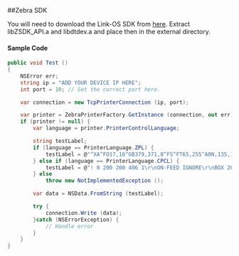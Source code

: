 ##Zebra SDK

You will need to download the Link-OS SDK from [here](http://www.zebra.com/us/en/products-services/software/link-os/link-os-sdk.html).  Extract libZSDK_API.a and libdtdev.a and place then in the external directory.


#### Sample Code

```csharp
public void Test ()
{
	NSError err;
	string ip = "ADD YOUR DEVICE IP HERE";
	int port = 10; // Set the correct port here.

	var connection = new TcpPrinterConnection (ip, port);

	var printer = ZebraPrinterFactory.GetInstance (connection, out err);
	if (printer != null) {
		var language = printer.PrinterControlLanguage;

		string testLabel;
		if (language == PrinterLanguage.ZPL) {
			testLabel = @"^XA^FO17,16^GB379,371,8^FS^FT65,255^A0N,135,134^FDTEST^FS^XZ";
		} else if (language == PrinterLanguage.CPCL) {
			testLabel = @"! 0 200 200 406 1\r\nON-FEED IGNORE\r\nBOX 20 20 380 380 8\r\nT 0 6 137 177 TEST\r\nPRINT\r\n";
		} else
			throw new NotImplementedException ();

		var data = NSData.FromString (testLabel);

		try {
			connection.Write (data);
		}catch (NSErrorException) {
			// Handle error
		}
	}
}
```
